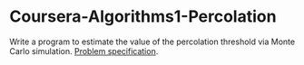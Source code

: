 # Coursera-Algorithms1-Percolation
Write a program to estimate the value of the percolation threshold via Monte Carlo simulation. [Problem specification](http://coursera.cs.princeton.edu/algs4/assignments/percolation.html).
